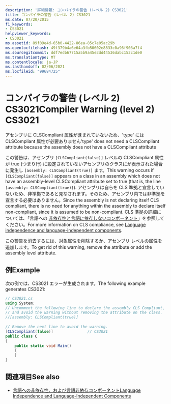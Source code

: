 ```yaml
---
description: '詳細情報: コンパイラの警告 (レベル 2) CS3021'
title: コンパイラの警告 (レベル 2) CS3021
ms.date: 07/20/2015
f1_keywords:
- CS3021
helpviewer_keywords:
- CS3021
ms.assetid: 89f09e4d-65b0-4422-86ea-85c7e05ac29b
ms.openlocfilehash: 49f379b4a6e64a3fb50602e8833c0a96f903a7f4
ms.sourcegitcommit: ddf7edb67715a5b9a45e3dd44536dabc153c1de0
ms.translationtype: MT
ms.contentlocale: ja-JP
ms.lasthandoff: 02/06/2021
ms.locfileid: "99684725"
---
```

# <a name="compiler-warning-level-2-cs3021"></a><span data-ttu-id="c2132-103">コンパイラの警告 (レベル 2) CS3021</span><span class="sxs-lookup"><span data-stu-id="c2132-103">Compiler Warning (level 2) CS3021</span></span>

<span data-ttu-id="c2132-104">アセンブリに CLSCompliant 属性が含まれていないため、'type' には CLSCompliant 属性が必要ありません</span><span class="sxs-lookup"><span data-stu-id="c2132-104">'type' does not need a CLSCompliant attribute because the assembly does not have a CLSCompliant attribute</span></span>  
  
 <span data-ttu-id="c2132-105">この警告は、アセンブリ `[CLSCompliant(false)]` レベルの CLSCompliant 属性が true (つまり行) に設定されていないアセンブリのクラスにが表示された場合に発生し `[assembly: CLSCompliant(true)]` ます。</span><span class="sxs-lookup"><span data-stu-id="c2132-105">This warning occurs if `[CLSCompliant(false)]` appears on a class in an assembly which does not have an assembly-level CLSCompliant attribute set to true (that is, the line `[assembly: CLSCompliant(true)]`).</span></span> <span data-ttu-id="c2132-106">アセンブリは自らを CLS 準拠と宣言していないため、非準拠であると見なされます。そのため、アセンブリ内では非準拠を宣言する必要はありません。</span><span class="sxs-lookup"><span data-stu-id="c2132-106">Since the assembly is not declaring itself CLS compliant, there is no need for anything within the assembly to declare itself non-compliant, since it is assumed to be non-compliant.</span></span> <span data-ttu-id="c2132-107">CLS 準拠の詳細については、「言語への [非依存性と言語に依存しないコンポーネント](../../standard/language-independence.md)」を参照してください。</span><span class="sxs-lookup"><span data-stu-id="c2132-107">For more information on CLS compliance, see [Language independence and language-independent components](../../standard/language-independence.md).</span></span>
  
 <span data-ttu-id="c2132-108">この警告を消去するには、対象属性を削除するか、アセンブリ レベルの属性を追加します。</span><span class="sxs-lookup"><span data-stu-id="c2132-108">To get rid of this warning, remove the attribute or add the assembly level attribute.</span></span>  
  
## <a name="example"></a><span data-ttu-id="c2132-109">例</span><span class="sxs-lookup"><span data-stu-id="c2132-109">Example</span></span>  

 <span data-ttu-id="c2132-110">次の例では、CS3021 エラーが生成されます。</span><span class="sxs-lookup"><span data-stu-id="c2132-110">The following example generates CS3021:</span></span>  
  
```csharp  
// CS3021.cs  
using System;  
// Uncomment the following line to declare the assembly CLS Compliant,  
// and avoid the warning without removing the attribute on the class.  
//[assembly: CLSCompliant(true)]  
  
// Remove the next line to avoid the warning.  
[CLSCompliant(false)]               // CS3021  
public class C  
{  
    public static void Main()  
    {  
    }  
}  
```  
  
## <a name="see-also"></a><span data-ttu-id="c2132-111">関連項目</span><span class="sxs-lookup"><span data-stu-id="c2132-111">See also</span></span>

- [<span data-ttu-id="c2132-112">言語への非依存性、および言語非依存コンポーネント</span><span class="sxs-lookup"><span data-stu-id="c2132-112">Language Independence and Language-Independent Components</span></span>](../../standard/language-independence-and-language-independent-components.md)
